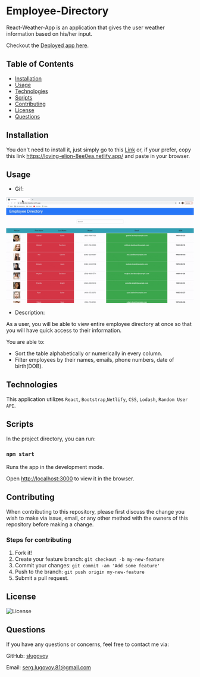 # Employee-Directory

React-Weather-App is an application  that gives the  user weather information based on his/her input. 

Checkout the [Deployed app here](https://loving-elion-8ee0ea.netlify.app/).

## Table of Contents
* [Installation](#installation)
* [Usage](#usage)
* [Technologies](#technologies)
* [Scripts](#Scripts)
* [Contributing](#contributing)
* [License](#license)
* [Questions](#questions)

## Installation

You don't need to install it, just simply go to this [Link](https://loving-elion-8ee0ea.netlify.app/) or, if your prefer, copy this link https://loving-elion-8ee0ea.netlify.app/ and paste in your browser.


## Usage

* Gif:

![Demo](./public/EmployeeDir.gif)


* Description:

As a user, you will be able to view entire employee directory at once so that you will have quick access to their information.

You are able to:
* Sort the table alphabetically or numerically in every column.
* Filter employees by their names, emails, phone numbers, date of birth(DOB).

## Technologies

This application utilizes `React`, `Bootstrap`,`Netlify`, `CSS`, `Lodash`, `Random User API`.

## Scripts

In the project directory, you can run:

### `npm start`

Runs the app in the development mode.

Open [http://localhost:3000](http://localhost:3000) to view it in the browser.


## Contributing

When contributing to this repository, please first discuss the change you wish to make via issue, email, or any other method with the owners of this repository before making a change.

### Steps for contributing
1. Fork it!
2. Create your feature branch: `git checkout -b my-new-feature`
3. Commit your changes: `git commit -am 'Add some feature'`
4. Push to the branch: `git push origin my-new-feature`
5. Submit a pull request.


## License


![License](https://img.shields.io/badge/License-MIT-blue)


## Questions

If you have any questions or concerns, feel free to contact me via:

GitHub: [slugovoy](https://github.com/slugovoy)

Email: serg.lugovoy.81@gmail.com